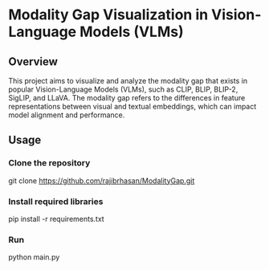# Modality Gap Visualization in Vision-Language Models (VLMs)
## Overview
This project aims to visualize and analyze the modality gap that exists in popular Vision-Language Models (VLMs), such as CLIP, BLIP, BLIP-2, SigLIP, and LLaVA. The modality gap refers to the differences in feature representations between visual and textual embeddings, which can impact model alignment and performance.

## Usage
### Clone the repository
git clone https://github.com/rajibrhasan/ModalityGap.git 

### Install required libraries
pip install -r requirements.txt

### Run 
python main.py 

